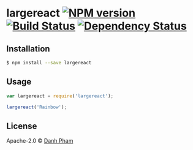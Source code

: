 # largereact [![NPM version][npm-image]][npm-url] [![Build Status][travis-image]][travis-url] [![Dependency Status][daviddm-image]][daviddm-url]
> 

## Installation

```sh
$ npm install --save largereact
```

## Usage

```js
var largereact = require('largereact');

largereact('Rainbow');
```
## License

Apache-2.0 © [Danh Pham]()


[npm-image]: https://badge.fury.io/js/largereact.svg
[npm-url]: https://npmjs.org/package/largereact
[travis-image]: https://travis-ci.org//largereact.svg?branch=master
[travis-url]: https://travis-ci.org//largereact
[daviddm-image]: https://david-dm.org//largereact.svg?theme=shields.io
[daviddm-url]: https://david-dm.org//largereact

